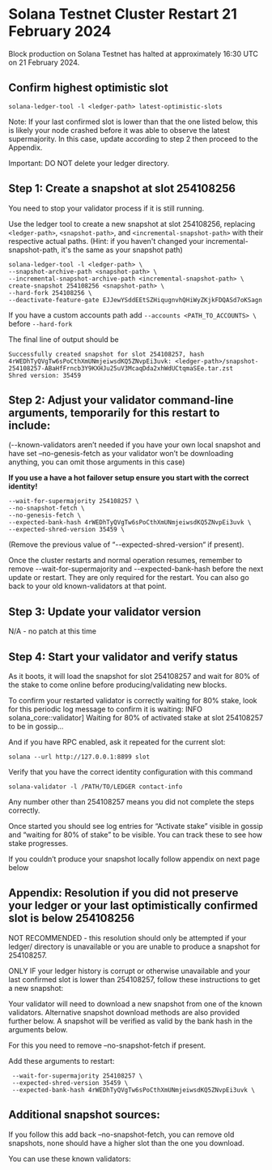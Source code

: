 # Solana Testnet Cluster Restart 21 February 2024

Block production on Solana Testnet has halted at approximately 16:30 UTC on 21 February 2024.

## Confirm highest optimistic slot

`solana-ledger-tool -l <ledger-path> latest-optimistic-slots`

Note: If your last confirmed slot is lower than that the one listed below, this is likely your node crashed before it was able to observe the latest supermajority. In this case, update according to step 2 then proceed to the Appendix.

Important: DO NOT delete your ledger directory.

## Step 1: Create a snapshot at slot 254108256
You need to stop your validator process if it is still running.

Use the ledger tool to create a new snapshot at slot 254108256, replacing `<ledger-path>`, `<snapshot-path>`, and `<incremental-snapshot-path>` with their respective actual paths.
(Hint: if you haven't changed your incremental-snapshot-path, it's the same as your snapshot path)
```
solana-ledger-tool -l <ledger-path> \
--snapshot-archive-path <snapshot-path> \
--incremental-snapshot-archive-path <incremental-snapshot-path> \
create-snapshot 254108256 <snapshot-path> \
--hard-fork 254108256 \
--deactivate-feature-gate EJJewYSddEEtSZHiqugnvhQHiWyZKjkFDQASd7oKSagn
```
 
If you have a custom accounts path add `--accounts <PATH_TO_ACCOUNTS> \` before `--hard-fork`

The final line of output should be 

```
Successfully created snapshot for slot 254108257, hash 4rWEDhTyQVgTw6sPoCthXmUNmjeiwsdKQ5ZNvpEi3uvk: <ledger-path>/snapshot-254108257-ABaHfFrncb3Y9KXHJu25uV3McaqDda2xhWdUCtqmaSEe.tar.zst
Shred version: 35459
``` 

## Step 2: Adjust your validator command-line arguments, temporarily for this restart to include:
(--known-validators aren’t needed if you have your own local snapshot and have set –no-genesis-fetch as your validator won’t be downloading anything, you can omit those arguments in this case)

**If you use a have a hot failover setup ensure you start with the correct identity!**

```
--wait-for-supermajority 254108257 \
--no-snapshot-fetch \
--no-genesis-fetch \
--expected-bank-hash 4rWEDhTyQVgTw6sPoCthXmUNmjeiwsdKQ5ZNvpEi3uvk \
--expected-shred-version 35459 \
```

(Remove the previous value of “--expected-shred-version“ if present). 

Once the cluster restarts and normal operation resumes, remember to remove --wait-for-supermajority and --expected-bank-hash before the next update or restart. They are only required for the restart. You can also go back to your old known-validators at that point.

## Step 3: Update your validator version

N/A - no patch at this time

## Step 4: Start your validator and verify status
As it boots, it will load the snapshot for slot 254108257 and wait for 80% of the stake to come online before producing/validating new blocks. 

To confirm your restarted validator is correctly waiting for 80% stake, look for this periodic log message to confirm it is waiting:
INFO  solana_core::validator] Waiting for 80% of activated stake at slot 254108257 to be in gossip...

And if you have RPC enabled, ask it repeated for the current slot:
```
solana --url http://127.0.0.1:8899 slot
```

Verify that you have the correct identity configuration with this command
```
solana-validator -l /PATH/TO/LEDGER contact-info
```

Any number other than 254108257 means you did not complete the steps correctly.

Once started you should see log entries for “Activate stake” visible in gossip and “waiting for 80% of stake” to be visible. You can track these to see how stake progresses.

If you couldn’t produce your snapshot locally follow appendix on next page below 



## Appendix: Resolution if you did not preserve your ledger or your last optimistically confirmed slot is below 254108256

NOT RECOMMENDED - this resolution should only be attempted if your ledger/ directory is unavailable or you are unable to produce a snapshot for 254108257.

ONLY IF your ledger history is corrupt or otherwise unavailable and your last confirmed slot is lower than 254108257, follow these instructions to get a new snapshot:

Your validator will need to download a new snapshot from one of the known validators. Alternative snapshot download methods are also provided further below. A snapshot will be verified as valid by the bank hash in the arguments below. 

For this you need to remove –no-snapshot-fetch if present.

Add these arguments to restart:
```
 --wait-for-supermajority 254108257 \
 --expected-shred-version 35459 \
 --expected-bank-hash 4rWEDhTyQVgTw6sPoCthXmUNmjeiwsdKQ5ZNvpEi3uvk \
```

## Additional snapshot sources:
If you follow this add back –no-snapshot-fetch, you can remove old snapshots, none should have a higher slot than the one you download.

You can use these known validators:

```
```
